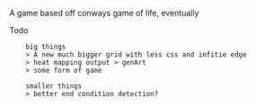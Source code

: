 A game based off conways game of life, eventually

Todo
~~~~~~~~~~
    big things
    > A new much bigger grid with less css and infitie edge
    > heat mapping output > genArt
    > some form of game

    smaller things
    > better end condition detection?